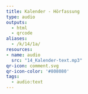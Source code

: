 ```yaml
---
title: Kalender - Hörfassung
type: audio
outputs:
  - html
  - qrcode
aliases:
  - /k/14/1a/
resources:
- name: audio
  src: "14_Kalender-text.mp3"
qr-icon: comment.svg
qr-icon-color: '#808080'
tags:
  - audio:text
---
```

